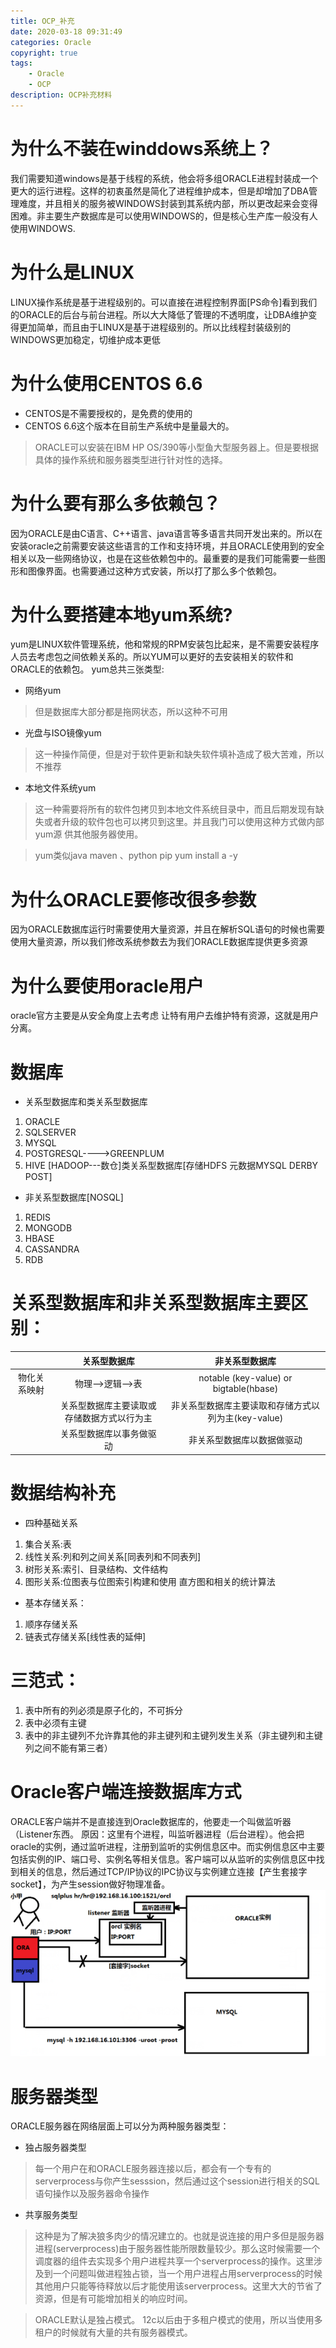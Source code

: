 ```yaml
---
title: OCP_补充
date: 2020-03-18 09:31:49
categories: Oracle
copyright: true
tags:
    - Oracle
    - OCP
description: OCP补充材料
---
```

# 为什么不装在winddows系统上？
我们需要知道windows是基于线程的系统，他会将多组ORACLE进程封装成一个更大的运行进程。这样的初衷虽然是简化了进程维护成本，但是却增加了DBA管理难度，并且相关的服务被WINDOWS封装到其系统内部，所以更改起来会变得困难。非主要生产数据库是可以使用WINDOWS的，但是核心生产库一般没有人使用WINDOWS.
# 为什么是LINUX
LINUX操作系统是基于进程级别的。可以直接在进程控制界面[PS命令]看到我们的ORACLE的后台与前台进程。所以大大降低了管理的不透明度，让DBA维护变得更加简单，而且由于LINUX是基于进程级别的。所以比线程封装级别的WINDOWS更加稳定，切维护成本更低
# 为什么使用CENTOS 6.6
* CENTOS是不需要授权的，是免费的使用的
* CENTOS 6.6这个版本在目前生产系统中是量最大的。
>ORACLE可以安装在IBM HP OS/390等小型鱼大型服务器上。但是要根据具体的操作系统和服务器类型进行针对性的选择。

# 为什么要有那么多依赖包？
因为ORACLE是由C语言、C++语言、java语言等多语言共同开发出来的。所以在安装oracle之前需要安装这些语言的工作和支持环境，并且ORACLE使用到的安全相关以及一些网络协议，也是在这些依赖包中的。最重要的是我们可能需要一些图形和图像界面。也需要通过这种方式安装，所以打了那么多个依赖包。

# 为什么要搭建本地yum系统?
yum是LINUX软件管理系统，他和常规的RPM安装包比起来，是不需要安装程序人员去考虑包之间依赖关系的。所以YUM可以更好的去安装相关的软件和ORACLE的依赖包。
yum总共三张类型:
* 网络yum 
>但是数据库大部分都是拖网状态，所以这种不可用
* 光盘与ISO镜像yum 
>这一种操作简便，但是对于软件更新和缺失软件填补造成了极大苦难，所以不推荐
* 本地文件系统yum 
>这一种需要将所有的软件包拷贝到本地文件系统目录中，而且后期发现有缺失或者升级的软件包也可以拷贝到这里。并且我门可以使用这种方式做内部yum源 供其他服务器使用。

>yum类似java maven 、python pip
>yum install a -y

# 为什么ORACLE要修改很多参数
因为ORACLE数据库运行时需要使用大量资源，并且在解析SQL语句的时候也需要使用大量资源，所以我们修改系统参数去为我们ORACLE数据库提供更多资源

# 为什么要使用oracle用户
oracle官方主要是从安全角度上去考虑 让特有用户去维护特有资源，这就是用户分离。

# 数据库
* 关系型数据库和类关系型数据库
1. ORACLE
2. SQLSERVER
3. MYSQL
4. POSTGRESQL---->GREENPLUM
5. HIVE [HADOOP---数仓]类关系型数据库[存储HDFS 元数据MYSQL DERBY POST]

* 非关系型数据库[NOSQL]
1. REDIS
2. MONGODB
3. HBASE
4. CASSANDRA
5. RDB

# 关系型数据库和非关系型数据库主要区别：
||关系型数据库|非关系型数据库|
|:--:|:--:|:--:|
|物化关系映射|物理-->逻辑-->表|notable (key-value) or bigtable(hbase)|
||关系型数据库主要读取或存储数据方式以行为主|非关系型数据库主要读取和存储方式以列为主(key-value)|
||关系型数据库以事务做驱动|非关系型数据库以数据做驱动|

# 数据结构补充
* 四种基础关系
1. 集合关系:表
2. 线性关系:列和列之间关系[同表列和不同表列]
3. 树形关系:索引、目录结构、文件结构
4. 图形关系:位图表与位图索引构建和使用 直方图和相关的统计算法
* 基本存储关系：
1. 顺序存储关系
2. 链表式存储关系[线性表的延伸]

# 三范式：
1. 表中所有的列必须是原子化的，不可拆分
2. 表中必须有主键
3. 表中的非主键列不允许靠其他的非主键列和主键列发生关系（非主键列和主键列之间不能有第三者）

# Oracle客户端连接数据库方式
ORACLE客户端并不是直接连到Oracle数据库的，他要走一个叫做监听器（Listener东西。
原因：这里有个进程，叫监听器进程（后台进程）。他会把oracle的实例，通过监听进程，注册到监听的实例信息区中。而实例信息区中主要包括实例的IP、端口号、实例名等相关信息。客户端可以从监听的实例信息区中找到相关的信息，然后通过TCP/IP协议的IPC协议与实例建立连接【产生套接字socket】，为产生session做好物理准备。
![Oracle客户端连接过程](OCP-补充/Oracle客户端连接过程.PNG)

# 服务器类型
ORACLE服务器在网络层面上可以分为两种服务器类型：
* 独占服务器类型
>每一个用户在和ORACLE服务器连接以后，都会有一个专有的serverprocess与你产生sesssion，然后通过这个session进行相关的SQL语句操作以及服务器命令操作
* 共享服务类型
>这种是为了解决狼多肉少的情况建立的。也就是说连接的用户多但是服务器进程(serverprocess)由于服务器性能所限数量较少。那么这时候需要一个调度器的组件去实现多个用户进程共享一个serverprocess的操作。这里涉及到一个问题叫做进程独占锁，当一个用户进程占用serverprocess的时候其他用户只能等待释放以后才能使用该serverprocess。这里大大的节省了资源，但是有可能增加相关的响应时间。

>ORACLE默认是独占模式。
>12c以后由于多租户模式的使用，所以当使用多租户的时候就有大量的共有服务器模式。
 




